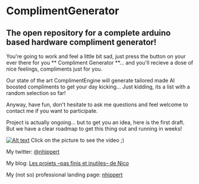 # ComplimentGenerator
## The open repository for a complete arduino based hardware compliment generator!


You're going to work and feel a little bit sad, just press the button on your ever there for you ** Compliment Generator **... and you'll recieve a dose of nice feelings, compliments just for you.

Our state of the art ComplimentEngine will generate tailored made AI boosted compliments to get your day kicking... Just kidding, its a list with a random selection so far!

Anyway, have fun, don't hesitate to ask me questions and feel welcome to contact me if you want to participate.

Project is actually ongoing... but to get you an idea, here is the first draft. But we have a clear roadmap to get this thing out and running in weeks!

[![Alt text](https://img.youtube.com/vi/VZAMnIOjnCs/0.jpg)](https://youtu.be/VZAMnIOjnCs)
Click on the picture to see the video ;)


My twitter: [@nhippert](https://twitter.com/nhippert)

My blog: [Les projets –pas finis et inutiles– de Nico](https://nhippert.medium.com)

My (not so) professional landing page: [nhippert](https://nhippert.mystrikingly.com)

